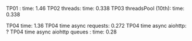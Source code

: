 
TP01 : time: 1.46
TP02 threads: time: 0.338
TP03 threadsPool (10th): time: 0.338

TP04 time: 1.36
TP04 time async requests: 0.272 
TP04 time async aiohttp: ?
TP04 time async aiohttp queues : time: 0.28
